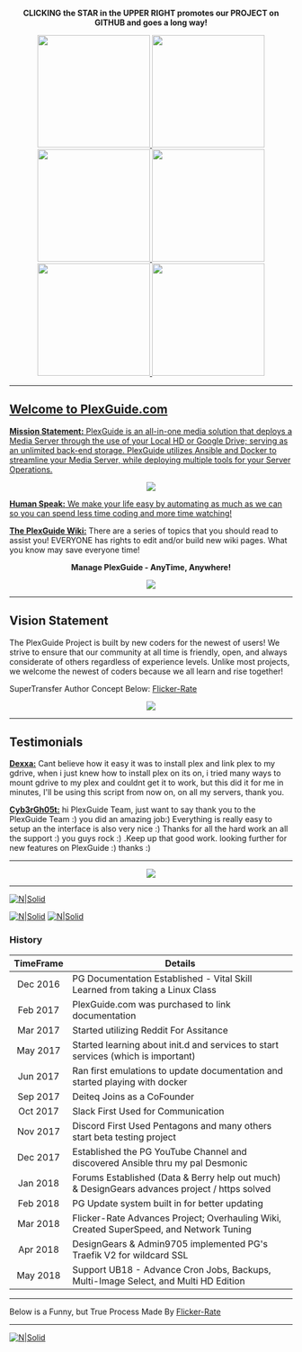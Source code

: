 <p align="center"><b>CLICKING the STAR in the UPPER RIGHT promotes our PROJECT on GITHUB and goes a long way!</b></p>

<p align="center">
  <a href="https://github.com/Admin9705/PlexGuide.com-The-Awesome-Plex-Server/wiki" target="_blank"><img src="https://plexguide.com/media/4-wiki-png.32/full" width="200"/>
  <a href="https://plexguide.com/" target="_blank"><img src="https://plexguide.com/media/5-plexguide-png.33/full" width="200"/> 
  <a href="https://plexguide.com/threads/plexguide-install-instructions.243/" target="_blank"><img src="https://plexguide.com/media/1-install-png.29/full" width="200"/> 
  <a href="https://github.com/Admin9705/PlexGuide.com-The-Awesome-Plex-Server/wiki/PG-Intro-&-Quick-FAQ-101" target="_blank"><img src="https://plexguide.com/media/6-new-png.34/full" width="200"/> 
  <a href="https://plexguide.com/threads/your-discord-invite.769/" target="_blank"><img src="https://plexguide.com/media/3-discord-png.31/full" width="200"/> 
  <a href="https://plexguide.com/dbtech-donate/monthly-developer-costs.1/donate" target="_blank"><img src="https://plexguide.com/media/2-donation-png.30/full" width="200"/> 
</p>

----
## Welcome to PlexGuide.com

**Mission Statement:** PlexGuide is an all-in-one media solution that deploys a Media Server through the use of your Local HD or Google Drive; serving as an unlimited back-end storage. PlexGuide utilizes Ansible and Docker to streamline your Media Server, while deploying multiple tools for your Server Operations.

<p align="center"><kbd><img src="https://plexguide.com/media/pg2-gif.116/full"></kbd></p>

**Human Speak:** We make your life easy by automating as much as we can so you can spend less time coding and more time watching!

[**The PlexGuide Wiki:**](https://github.com/Admin9705/PlexGuide.com-The-Awesome-Plex-Server/wiki) There are a series of topics that you should read to assist you! EVERYONE has rights to edit and/or build new wiki pages.  What you know may save everyone time!

<p align="center"><b>Manage PlexGuide - AnyTime, Anywhere!</b></p>
<p align="center"><kbd><img src="https://plexguide.com/media/snip20180424_194-png.75/full"></kbd></p>

----

## Vision Statement

The PlexGuide Project is built by new coders for the newest of users! We strive to ensure that our community at all time is friendly, open, and always considerate of others regardless of experience levels.  Unlike most projects, we welcome the newest of coders because we all learn and rise together!  

SuperTransfer Author Concept Below: [Flicker-Rate](https://github.com/flicker-rate)
<p align="center"><kbd><img src="https://user-images.githubusercontent.com/37129444/39414593-9faa5d18-4bf6-11e8-8b83-0ade87c72ee3.gif"></kbd></p>

----

## Testimonials

[**Dexxa:**](https://plexguide.com/threads/cant-install-plex-guide.1005/#post-5724) Cant believe how it easy it was to install plex and link plex to my gdrive, when i just knew how to install plex on its on, i tried many ways to mount gdrive to my plex and couldnt get it to work, but this did it for me in minutes, I'll be using this script from now on, on all my servers, thank you.

[**Cyb3rGh05t:**](https://plexguide.com/threads/thank-you-pg-team.942/) hi PlexGuide Team, just want to say thank you to the PlexGuide Team :) you did an amazing job:) Everything is really easy to setup an the interface is also very nice :) Thanks for all the hard work an all the support :) you guys rock :) .Keep up that good work. looking further for new features on PlexGuide :) thanks :)

----

<p align="center">
<kbd>
  <img src="https://plexguide.com/media/snip20180415_312-png.14/full">
</kbd>
</p>

----

[![N|Solid](https://plexguide.com/media/pgdemo-png.16/full)](https://plexguide.com)

[![N|Solid](https://camo.githubusercontent.com/348b82630f4f5be3c775c9caed3bb5765b0b3018/687474703a2f2f692e696d6775722e636f6d2f785370773438322e706e67)](https://plexguide.com/forums/pg-scripting.94/) [![N|Solid](https://camo.githubusercontent.com/653f9f8e115242dddb8f6282d17c8ef550844294/687474703a2f2f692e696d6775722e636f6d2f6d464f304f75582e706e67)](https://plexguide.com/forums/development.14/)

### History ###

| TimeFrame  | Details
|:----------:|------------------------------------------------------------------------------------------------|
| Dec 2016   | PG Documentation Established - Vital Skill Learned from taking a Linux Class
| Feb 2017   | PlexGuide.com was purchased to link documentation
| Mar 2017   | Started utilizing Reddit For Assitance | Yelled @ for noob questions (old linux users are the worst)
| May 2017   | Started learning about init.d and services to start services (which is important)
| Jun 2017   | Ran first emulations to update documentation and started playing with docker
| Sep 2017   | Deiteq Joins as a CoFounder | Jackalblood suggest to Program to create Unity (Nightmare Begins)
| Oct 2017   | Slack First Used for Communication | The Creator joins the Team & started Traefik & Benchmarks
| Nov 2017   | Discord First Used Pentagons and many others start beta testing project
| Dec 2017   | Established the PG YouTube Channel and discovered Ansible thru my pal Desmonic
| Jan 2018   | Forums Established (Data & Berry help out much) & DesignGears advances project / https solved
| Feb 2018   | PG Update system built in for better updating
| Mar 2018   | Flicker-Rate Advances Project; Overhauling Wiki, Created SuperSpeed, and Network Tuning
| Apr 2018   | DesignGears & Admin9705 implemented PG's Traefik V2 for wildcard SSL 
| May 2018   | Support UB18 - Advance Cron Jobs, Backups, Multi-Image Select, and Multi HD Edition

----

Below is a Funny, but True Process Made By [Flicker-Rate](https://github.com/flicker-rate)

----
[![N|Solid](https://i.imgur.com/chNkIx6.png)](https://plexguide.com/threads/pg-build-guide-which-programs-do-i-pick.759/)
